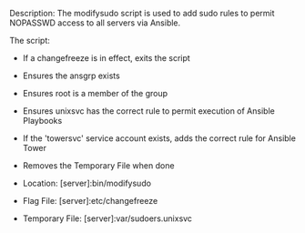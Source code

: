 Description: The modifysudo script is used to add sudo rules to permit NOPASSWD access to all servers via Ansible.

The script:

* If a changefreeze is in effect, exits the script
* Ensures the ansgrp exists
* Ensures root is a member of the group
* Ensures unixsvc has the correct rule to permit execution of Ansible Playbooks
* If the 'towersvc' service account exists, adds the correct rule for Ansible Tower
* Removes the Temporary File when done

* Location: [server]:bin/modifysudo
* Flag File: [server]:etc/changefreeze
* Temporary File: [server]:var/sudoers.unixsvc

